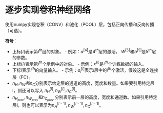 # 逐步实现卷积神经网络

使用numpy实现卷积（CONV）和池化（POOL）层，包括正向传播和反向传播（可选）。

**符号**：

- 上标$[l]$表示第$l^{th}$层的对象。
    \- 例如：$a^{[4]}$是$4^{th}$层的激活。 $W^{[5]}$和$b^{[5]}$是$5^{th}$层的参数。
- 上标$(i)$表示第$i^{th}$个示例中的对象。
    \- 示例：$x^{(i)}$是$i^{th}$个训练数据的输入。     
- 下标i表示$i^{th}$的向量输入。
    \- 示例：$a_i^{[l]}$表示$l$层中的$i^{th}$个激活，假设这是全连接层（FC）。      
- $n_H, n_W和n_C$分别表示给定层的通道的高度，宽度和数量。如果要引用特定层l，则还可以写入 $n_H^{[l]},n_W^{[l]},n_C^{[l]}。$
- $n_{H_{prev}}, n_{W_{prev}}和n_{C_{prev}}$ 分别表示前一层的高度，宽度和通道数。如果引用特定层l，则也可以表示为$n_H^{[l-1]}, n_W^{[l-1]}, n_C^{[l-1]}$。